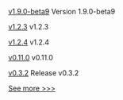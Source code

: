 
[v1.9.0-beta9](https://github.com/hyperledger/bevel-operator-fabric/releases/tag/v1.9.0-beta9) Version 1.9.0-beta9

[v1.2.3](https://github.com/hyperledger/firefly-tokens-erc1155/releases/tag/v1.2.3) v1.2.3

[v1.2.4](https://github.com/hyperledger/firefly-tokens-erc20-erc721/releases/tag/v1.2.4) v1.2.4

[v0.11.0](https://github.com/hyperledger-labs/fabric-builder-k8s/releases/tag/v0.11.0) v0.11.0

[v0.3.2](https://github.com/hyperledger/aries-framework-go/releases/tag/v0.3.2) Release v0.3.2


[See more >>>](https://start-here.hyperledger.org/releases)
